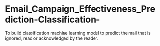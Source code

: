 # Email_Campaign_Effectiveness_Prediction-Classification-
To build classification machine learning model to predict the mail that is ignored, read or acknowledged by the reader.
